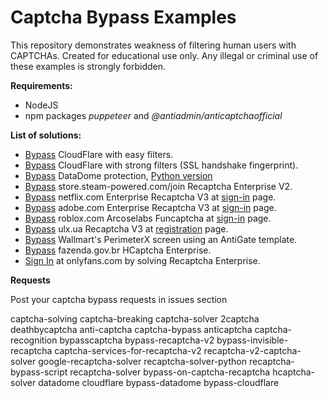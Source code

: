 # Captcha Bypass Examples
This repository demonstrates weakness of filtering human users with CAPTCHAs. Created for educational use only. Any illegal or criminal use of these examples is strongly forbidden.

__Requirements:__
- NodeJS
- npm packages _puppeteer_ and _@antiadmin/anticaptchaofficial_

__List of solutions:__
- [Bypass](https://github.com/MoterHaker/bypass-captcha-examples/blob/main/cloudflare.js) CloudFlare with easy filters.
- [Bypass](https://github.com/MoterHaker/bypass-captcha-examples/blob/main/cloudflare_advanced.js) CloudFlare with strong filters (SSL handshake fingerprint).
- [Bypass](https://github.com/MoterHaker/bypass-captcha-examples/blob/main/geo.captcha-delivery.com.js) DataDome protection, [Python version](https://github.com/MoterHaker/bypass-captcha-examples/blob/main/geo.captcha-delivery.py)
- [Bypass](https://github.com/MoterHaker/bypass-captcha-examples/blob/main/store.steam-powered.com.js) store.steam-powered.com/join Recaptcha Enterprise V2.
- [Bypass](https://github.com/MoterHaker/bypass-captcha-examples/blob/main/netflix.js) netflix.com Enterprise Recaptcha V3 at [sign-in](https://www.netflix.com/login) page.
- [Bypass](https://github.com/MoterHaker/bypass-captcha-examples/blob/main/adobe.js) adobe.com Enterprise Recaptcha V3 at [sign-in](https://auth.services.adobe.com/en_US/index.html) page.
- [Bypass](https://github.com/MoterHaker/bypass-captcha-examples/blob/main/roblox.js) roblox.com Arcoselabs Funcaptcha at [sign-in](https://www.roblox.com/newlogin) page.
- [Bypass](https://github.com/MoterHaker/bypass-captcha-examples/blob/main/olx.ua.js) ulx.ua Recaptcha V3 at [registration](https://www.olx.ua/account/#register) page.
- [Bypass](https://github.com/MoterHaker/bypass-captcha-examples/blob/main/perimeterx.js) Wallmart's PerimeterX screen using an AntiGate template.
- [Bypass](https://github.com/MoterHaker/bypass-captcha-examples/blob/main/fazenda.gov.br.js) fazenda.gov.br HCaptcha Enterprise.
- [Sign In](https://github.com/MoterHaker/bypass-captcha-examples/blob/main/onlyfans.js) at onlyfans.com by solving Recaptcha Enterprise.


__Requests__

Post your captcha bypass requests in issues section

captcha-solving captcha-breaking captcha-solver 2captcha deathbycaptcha anti-captcha captcha-bypass anticaptcha captcha-recognition bypasscaptcha bypass-recaptcha-v2 bypass-invisible-recaptcha captcha-services-for-recaptcha-v2 recaptcha-v2-captcha-solver google-recaptcha-solver recaptcha-solver-python recaptcha-bypass-script recaptcha-solver bypass-on-captcha-recaptcha hcaptcha-solver datadome cloudflare bypass-datadome bypass-cloudflare

